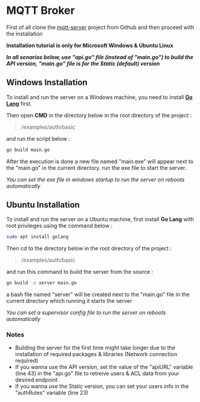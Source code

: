 # MQTT Broker
First of all clone the [mqtt-server](https://github.com/SoroushSaDev/mqtt-server) project from Github and then proceed with the installation 

**Installation tutorial is only for Microsoft Windows & Ubuntu Linux**

***In all senarios below, use "api.go" file (instead of "main.go") to build the API version, "main.go" file is for the Static (default) version***

## Windows Installation
To install and run the server on a Windows machine, you need to install **[Go Lang](https://go.dev/doc/install)** first.

Then open **CMD** in the directory below in the root directory of the project :
> /examples/auth/basic

and run the script below :
```bash
go build main.go
```
After the execution is done a new file named "main.exe" will appear next to the "main.go" in the current directory. run the exe file to start the server.

*You can set the exe file in windows startup to run the server on reboots automatically*
## Ubuntu Installation
To install and run the server on a Ubuntu machine, first install **Go Lang** with root privileges using the command below :
```bash
sudo apt install golang
```
Then cd to the directory below in the root directory of the project :
> /examples/auth/basic

and run this command to build the server from the source :
```bash
go build -o server main.go
```
a bash file named "server" will be created next to the "main.go" file in the current directory which running it starts the server

*You can set a supervisor config file to run the server on reboots automatically*

### Notes
- Building the server for the first time might take longer due to the installation of required packages & libraries (Network connection required)
- If you wanna use the API version, set the value of the "apiURL" variable (line 43) in the "api.go" file to retreive users & ACL data from your desired endpoint
- If you wanna use the Static version, you can set your users info in the "authRules" variable (line 23)
